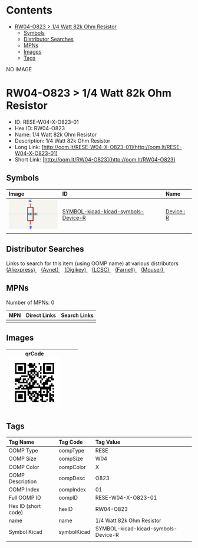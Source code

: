 



Contents
========

* [RW04-O823 > 1/4 Watt 82k Ohm Resistor](#rw04-o823--14-watt-82k-ohm-resistor)
	* [Symbols](#symbols)
	* [Distributor Searches](#distributor-searches)
	* [MPNs](#mpns)
	* [Images](#images)
	* [Tags](#tags)
  
NO IMAGE  
# RW04-O823 > 1/4 Watt 82k Ohm Resistor

- ID: RESE-W04-X-O823-01
- Hex ID: RW04-O823
- Name: 1/4 Watt 82k Ohm Resistor
- Description: 1/4 Watt 82k Ohm Resistor
- Long Link: [http://oom.lt/RESE-W04-X-O823-01](http://oom.lt/RESE-W04-X-O823-01)
- Short Link: [http://oom.lt/RW04-O823](http://oom.lt/RW04-O823)

## Symbols
  

|Image|ID|Name|
| :--- | :--- | :--- |
|[![](https://raw.githubusercontent.com/oomlout/oomlout_OOMP_eda_V2/main/SYMBOL/kicad/kicad-symbols/Device/R/image_140.png)](https://github.com/oomlout/oomlout_OOMP_eda_V2/tree/main/SYMBOL/kicad/kicad-symbols/Device/R/)|[SYMBOL-kicad-kicad-symbols-Device-R](https://github.com/oomlout/oomlout_OOMP_eda_V2/tree/main/SYMBOL/kicad/kicad-symbols/Device/R/)|[Device : R](https://github.com/oomlout/oomlout_OOMP_eda_V2/tree/main/SYMBOL/kicad/kicad-symbols/Device/R/)|
||||

## Distributor Searches
  
Links to search for this item (using OOMP name) at various distributors  
[(Aliexpress) ](https://www.aliexpress.com/wholesale?SearchText=11171/4+Watt+82k+Ohm+Resistor)&nbsp;&nbsp;&nbsp;[(Avnet) ](https://www.avnet.com/shop/us/search/1/4+Watt+82k+Ohm+Resistor)&nbsp;&nbsp;&nbsp;[(Digikey) ](https://www.digikey.co.uk/en/products/result?s=1/4+Watt+82k+Ohm+Resistor)&nbsp;&nbsp;&nbsp;[(LCSC) ](https://www.lcsc.com/search?q=1/4+Watt+82k+Ohm+Resistor)&nbsp;&nbsp;&nbsp;[(Farnell) ](https://uk.farnell.com/search?st=1/4+Watt+82k+Ohm+Resistor)&nbsp;&nbsp;&nbsp;[(Mouser) ](https://www.mouser.com/c/?q=1/4+Watt+82k+Ohm+Resistor)&nbsp;&nbsp;&nbsp;
## MPNs
  
Number of MPNs: 0  

|MPN|Direct Links|Search Links|
| :--- | :--- | :--- |
||||

## Images
  

|qrCode<br>[![](https://raw.githubusercontent.com/oomlout/oomlout_OOMP_parts_V2/main/RESE/W04/X/O823/01/qrCode_140.png)](https://github.com/oomlout/oomlout_OOMP_parts_V2/tree/main/RESE/W04/X/O823/01/qrCode.png)||||
| :---: | :---: | :---: | :---: |

## Tags
  

|Tag Name|Tag Code|Tag Value|
| :--- | :--- | :--- |
|OOMP Type|oompType|RESE|
|OOMP Size|oompSize|W04|
|OOMP Color|oompColor|X|
|OOMP Description|oompDesc|O823|
|OOMP Index|oompIndex|01|
|Full OOMP ID|oompID|RESE-W04-X-O823-01|
|Hex ID (short code)|hexID|RW04-O823|
|name|name|1/4 Watt 82k Ohm Resistor|
|Symbol Kicad|symbolKicad|SYMBOL-kicad-kicad-symbols-Device-R|
||||
